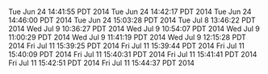 Tue Jun 24 14:41:55 PDT 2014
Tue Jun 24 14:42:17 PDT 2014
Tue Jun 24 14:46:00 PDT 2014
Tue Jun 24 15:03:28 PDT 2014
Tue Jul  8 13:46:22 PDT 2014
Wed Jul  9 10:36:27 PDT 2014
Wed Jul  9 10:54:07 PDT 2014
Wed Jul  9 11:00:29 PDT 2014
Wed Jul  9 11:41:19 PDT 2014
Wed Jul  9 12:15:28 PDT 2014
Fri Jul 11 15:39:25 PDT 2014
Fri Jul 11 15:39:44 PDT 2014
Fri Jul 11 15:40:09 PDT 2014
Fri Jul 11 15:40:31 PDT 2014
Fri Jul 11 15:41:41 PDT 2014
Fri Jul 11 15:42:51 PDT 2014
Fri Jul 11 15:44:37 PDT 2014
